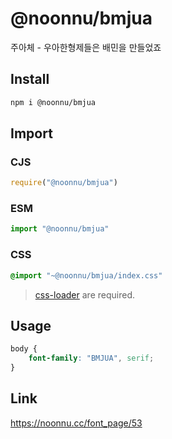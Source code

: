 # @noonnu/bmjua
주아체 - 우아한형제들은 배민을 만들었죠

## Install
```sh
npm i @noonnu/bmjua
```
## Import
### CJS
```js
require("@noonnu/bmjua")
```
### ESM
```js
import "@noonnu/bmjua"
```
### CSS 
```css
@import "~@noonnu/bmjua/index.css"
```
> [css-loader](https://github.com/webpack-contrib/css-loader) are required.

## Usage
```css
body {
    font-family: "BMJUA", serif;
}
```

## Link
https://noonnu.cc/font_page/53